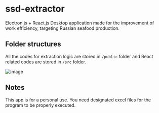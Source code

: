 # ssd-extractor
Electron.js + React.js Desktop application made for the improvement of work efficiency, targeting Russian seafood production. 

## Folder structures
All the codes for extraction logic are stored in `/public` folder and React related codes are stored in `/src` folder.

![image](https://github.com/NT1210/ssd-extractor/assets/147454467/de228a5b-aaaf-4abb-93ac-cab86c2b6e65)

## Notes
This app is for a personal use. You need designated excel files for the program to be properly executed.
